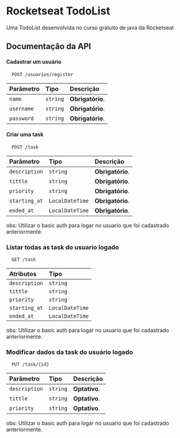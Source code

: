 # Rocketseat TodoList

Uma TodoList desenvolvida no curso gratuito de java da Rocketseat


## Documentação da API

#### Cadastrar um usuário

```http
  POST /usuarios/register
```

| Parâmetro   | Tipo       | Descrição                           |
| :---------- | :--------- | :---------------------------------- |
| `name` | `string` | **Obrigatório**. |
| `username` | `string` | **Obrigatório**. |
| `password` | `string` | **Obrigatório**. |

#### Criar uma task

```http
  POST /task
```

| Parâmetro   | Tipo       | Descrição                                   |
| :---------- | :--------- | :------------------------------------------ |
| `description`      | `string` | **Obrigatório**. |
| `tittle`      | `string` | **Obrigatório**. |
| `priority`      | `string` | **Obrigatório**. |
| `starting_at`      | `LocalDateTime` | **Obrigatório**. |
| `ended_at`      | `LocalDateTime` | **Obrigatório**. |

obs: Utilizar o basic auth para logar no usuario que foi cadastrado anteriormente.

### Listar todas as task do usuario logado

```http
  GET /task
```

| Atributos   | Tipo       |
| :---------- | :--------- | 
| `description`      | `string` | 
| `tittle`      | `string` |  
| `priority`      | `string` | 
| `starting_at`      | `LocalDateTime` | 
| `ended_at`      | `LocalDateTime` | 

obs: Utilizar o basic auth para logar no usuario que foi cadastrado anteriormente.

### Modificar dados da task do usuário logado

```http
  PUT /task/{id}
```

| Parâmetro   | Tipo       | Descrição                                   |
| :---------- | :--------- | :------------------------------------------ |
| `description`      | `string` | **Optativo**. |
| `tittle`      | `string` | **Optativo**. |
| `priority`      | `string` | **Optativo**. |

obs: Utilizar o basic auth para logar no usuario que foi cadastrado anteriormente.